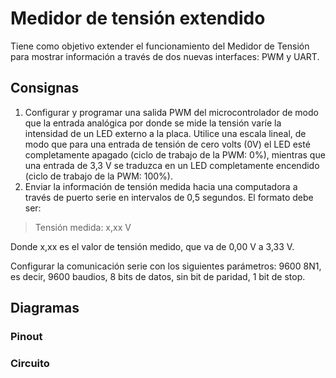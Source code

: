 # Medidor de tensión extendido

Tiene como objetivo extender el funcionamiento del Medidor de Tensión para mostrar información a través de dos nuevas interfaces: PWM y UART. 

## Consignas

1. Configurar y programar una salida PWM del microcontrolador de modo que la entrada analógica por donde se mide la tensión varíe la intensidad de un LED externo a la placa. Utilice una escala lineal, de modo que para una entrada de tensión de cero volts (0V) el LED esté completamente apagado (ciclo de trabajo de la PWM: 0%), mientras que una entrada de 3,3 V se traduzca en un LED completamente encendido (ciclo de trabajo de la PWM: 100%). 
2. Enviar la información de tensión medida hacia una computadora a través de puerto serie en intervalos de 0,5 segundos. El formato debe ser:

> Tensión medida: x,xx V

Donde x,xx es el valor de tensión medido, que va de 0,00 V a 3,33 V.  

Configurar la comunicación serie con los siguientes parámetros: 9600 8N1, es decir, 9600 baudios, 8 bits de datos, sin bit de paridad, 1 bit de stop.

## Diagramas

### Pinout

### Circuito